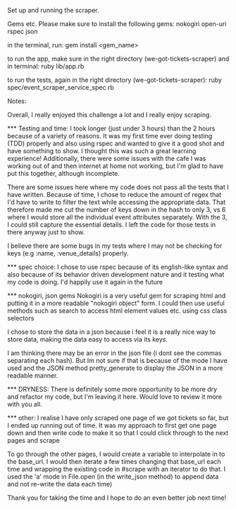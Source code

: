 Set up and running the scraper.

Gems etc.
Please make sure to install the following gems:
  nokogiri
  open-uri
  rspec
  json

in the terminal, run: gem install <gem_name>

to run the app, make sure in the right directory (we-got-tickets-scraper) and in terminal:
ruby lib/app.rb

to run the tests, again in the right directory (we-got-tickets-scraper):
ruby spec/event_scraper_service_spec.rb


Notes:

Overall, I really enjoyed this challenge a lot and I really enjoy scraping.

*** Testing and time:
I took longer (just under 3 hours) than the 2 hours because of a variety of reasons. It was my first time ever doing testing (TDD) properly and also using rspec and wanted to give it a good shot and have something to show. I thought this was such a great learning experience! Additionally, there were some issues with the cafe I was working out of and then internet at home not working, but I'm glad to have put this together, although incomplete.

There are some issues here where my code does not pass all the tests that I have written. Because of time, I chose to reduce the amount of regex that I'd have to write to filter the text while accessing the appropriate data. That therefore made me cut the number of keys down in the hash to only 3, vs 6 where I would store all the individual event attributes separately. With the 3, I could still capture the essential details. I left the code for those tests in there anyway just to show.

I believe there are some bugs in my tests where I may not be checking for keys (e.g :name, :venue_details) properly.

*** spec choice:
I chose to use rspec because of its english-like syntax and also because of its behavior driven development nature and it testing what my code is doing. I'd happily use it again in the future


*** nokogiri, json gems
Nokogiri is a very useful gem for scraping html and putting it in a more readable "nokogiri object" form. I could then use useful methods such as search to access html element values etc. using css class selectors

I chose to store the data in a json because i feel it is a really nice way to store data, making the data easy to access via its keys.

I am thinking there may be an error in the json file (i dont see the commas separating each hash). But Im not sure if that is because of the mode I have used and the JSON method pretty_generate to display the JSON in a more readable manner.

*** DRYNESS:
There is definitely some more opportunity to be more dry and refactor my code, but I'm leaving it here. Would love to review it more with you all.

*** other:
I realise I have only scraped one page of we got tickets so far, but I ended up running out of time. It was my approach to first get one page down and then write code to make it so that I could click through to the next pages and scrape

To go through the other pages, I would create a variable to interpolate in to the base_url. I would then iterate a few times changing that base_url each time and wrapping the existing code in #scrape with an iterator to do that. I used the 'a' mode in File.open (in the write_json method) to append data and not re-write the data each time)

Thank you for taking the time and I hope to do an even better job next time!

